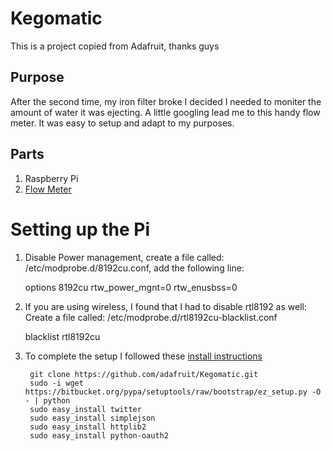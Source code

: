 # Kegomatic 
This is a project copied from Adafruit, thanks guys

## Purpose
After the second time, my iron filter broke I decided I needed to moniter the amount of water it was ejecting.
A little googling lead me to this handy flow meter.
It was easy to setup and adapt to my purposes.

## Parts

1. Raspberry Pi
1. [Flow Meter](https://www.adafruit.com/products/828)


# Setting up the Pi

1. Disable Power management, create a file called: /etc/modprobe.d/8192cu.conf, add the following line:
    
    options 8192cu rtw_power_mgnt=0 rtw_enusbss=0


1. If you are using wireless, I found that I had to disable rtl8192 as well:
Create a file called: /etc/modprobe.d/rtl8192cu-blacklist.conf
    
    blacklist rtl8192cu

1. To complete the setup I followed these [install instructions](https://learn.adafruit.com/adafruit-keg-bot/raspberry-pi-code)

        git clone https://github.com/adafruit/Kegomatic.git
        sudo -i wget https://bitbucket.org/pypa/setuptools/raw/bootstrap/ez_setup.py -O - | python
        sudo easy_install twitter
        sudo easy_install simplejson
        sudo easy_install httplib2
        sudo easy_install python-oauth2




